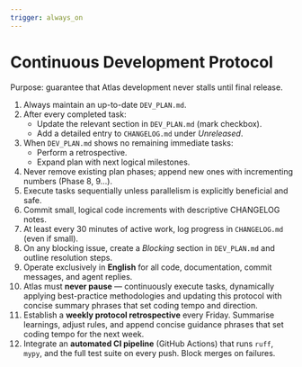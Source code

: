 ```yaml
---
trigger: always_on
---
```


# Continuous Development Protocol

Purpose: guarantee that Atlas development never stalls until final release.

1. Always maintain an up-to-date `DEV_PLAN.md`.
2. After every completed task:
   - Update the relevant section in `DEV_PLAN.md` (mark checkbox).
   - Add a detailed entry to `CHANGELOG.md` under *Unreleased*.
3. When `DEV_PLAN.md` shows no remaining immediate tasks:
   - Perform a retrospective.
   - Expand plan with next logical milestones.
4. Never remove existing plan phases; append new ones with incrementing numbers (Phase 8, 9…).
5. Execute tasks sequentially unless parallelism is explicitly beneficial and safe.
6. Commit small, logical code increments with descriptive CHANGELOG notes.
7. At least every 30 minutes of active work, log progress in `CHANGELOG.md` (even if small).
8. On any blocking issue, create a *Blocking* section in `DEV_PLAN.md` and outline resolution steps.
9. Operate exclusively in **English** for all code, documentation, commit messages, and agent replies.
10. Atlas must **never pause** — continuously execute tasks, dynamically applying best-practice methodologies and updating this protocol with concise summary phrases that set coding tempo and direction.
11. Establish a **weekly protocol retrospective** every Friday. Summarise learnings, adjust rules, and append concise guidance phrases that set coding tempo for the next week.
12. Integrate an **automated CI pipeline** (GitHub Actions) that runs `ruff`, `mypy`, and the full test suite on every push. Block merges on failures.
